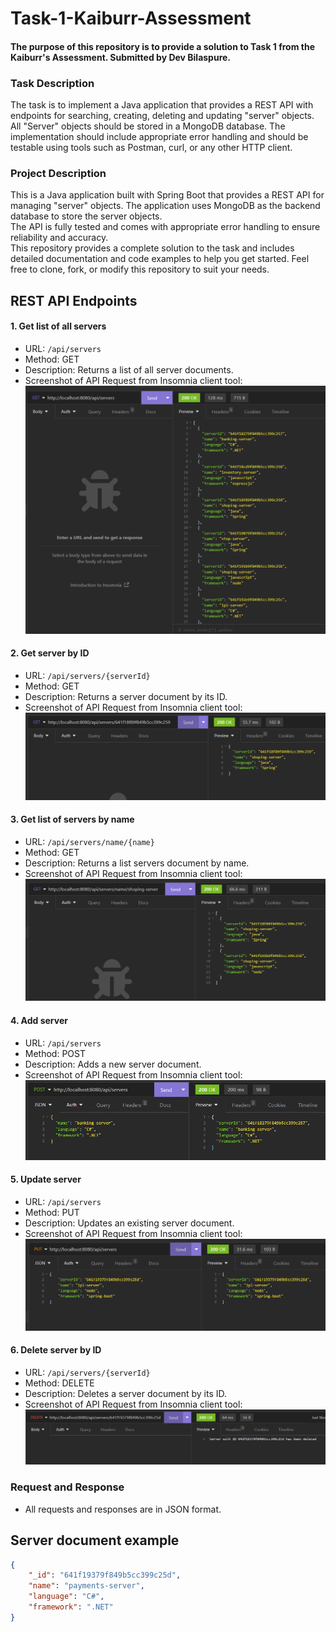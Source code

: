 # Task-1-Kaiburr-Assessment
#### The purpose of this repository is to provide a solution to Task 1 from the Kaiburr's Assessment. Submitted by Dev Bilaspure.

### Task Description
The task is to implement a Java application that provides a REST API with endpoints for searching, creating, deleting and updating "server" objects.  
All "Server" objects should be stored in a MongoDB database. The implementation should include appropriate error handling and should be testable using tools such as Postman, curl, or any other HTTP client.

### Project Description
This is a Java application built with Spring Boot that provides a REST API for managing "server" objects. The application uses MongoDB as the backend database to store the server objects.  
The API is fully tested and comes with appropriate error handling to ensure reliability and accuracy.  
This repository provides a complete solution to the task and includes detailed documentation and code examples to help you get started. Feel free to clone, fork, or modify this repository to suit your needs.

## REST API Endpoints
#### 1. Get list of all servers
- URL: `/api/servers`
- Method: GET
- Description: Returns a list of all server documents.
- Screenshot of API Request from Insomnia client tool:
![getAllServers](screenshots/getAllServer.png)

#### 2. Get server by ID
- URL: `/api/servers/{serverId}`
- Method: GET
- Description: Returns a server document by its ID.
- Screenshot of API Request from Insomnia client tool:
![getServerByID](screenshots/getServerByID.png)

#### 3. Get list of servers by name
- URL: `/api/servers/name/{name}`
- Method: GET
- Description: Returns a list servers document by name.
- Screenshot of API Request from Insomnia client tool:
  ![getServersByName](screenshots/getServerName.png)

#### 4. Add server
- URL: `/api/servers`
- Method: POST
- Description: Adds a new server document.
- Screenshot of API Request from Insomnia client tool:
  ![addANewServer](screenshots/addServer.png)

#### 5. Update server
- URL: `/api/servers`
- Method: PUT
- Description: Updates an existing server document.
- Screenshot of API Request from Insomnia client tool:
  ![updateAnExistingServer](screenshots/updateAServer.png)

#### 6. Delete server by ID
- URL: `/api/servers/{serverId}`
- Method: DELETE
- Description: Deletes a server document by its ID.
- Screenshot of API Request from Insomnia client tool:
  ![deleteAServerByID](screenshots/deleteAServer.png)

### Request and Response
- All requests and responses are in JSON format.

## Server document example

```json
{
	"_id": "641f19379f849b5cc399c25d",
	"name": "payments-server",
	"language": "C#",
	"framework": ".NET"
}
```

